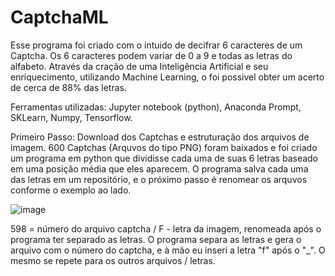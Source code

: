 # CaptchaML

Esse programa foi criado com o intuido de decifrar 6 caracteres de um Captcha. Os 6 caracteres podem variar de 0 a 9 e todas as letras do alfabeto.
Através da cração de uma Inteligência Artificial e seu enriquecimento, utilizando Machine Learning, o foi possivel obter um acerto de cerca de 88% das letras.

Ferramentas utilizadas: Jupyter notebook (python), Anaconda Prompt, SKLearn, Numpy, Tensorflow.

Primeiro Passo: Download dos Captchas e estruturação dos arquivos de imagem.
  600 Captchas (Arquvos do tipo PNG) foram baixados e foi criado um programa em python que dividisse cada uma de suas 6 letras baseado em uma posição média que eles aparecem. O programa salva cada uma das letras em um repositório, e o próximo passo é renomear os arquvos conforme o exemplo ao lado.
  
![image](https://user-images.githubusercontent.com/55901438/110069193-1224e780-7d56-11eb-91b8-327c3ef3c006.png)

598 = número do arquivo captcha / F - letra da imagem, renomeada após o programa ter separado as letras. O programa separa as letras e gera o arquivo com o número do captcha, e à mão eu inseri a letra "f" após o "_". O mesmo se repete para os outros arquivos / letras.  
